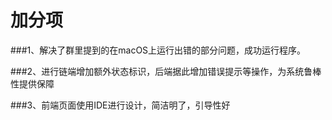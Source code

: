 # 加分项

###1、解决了群里提到的在macOS上运行出错的部分问题，成功运行程序。

###2、进行链端增加额外状态标识，后端据此增加错误提示等操作，为系统鲁棒性提供保障

###3、前端页面使用IDE进行设计，简洁明了，引导性好







